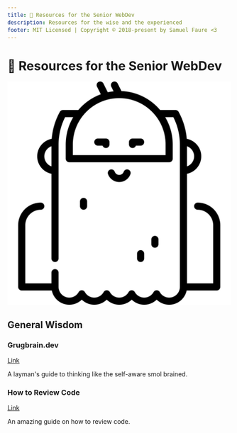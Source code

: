 ```yaml
---
title: 👴 Resources for the Senior WebDev
description: Resources for the wise and the experienced
footer: MIT Licensed | Copyright © 2018-present by Samuel Faure <3
---
```


# 👴 Resources for the Senior WebDev

<div class="big-icon"><img src="/images/wise.svg"/></div>

## General Wisdom

### Grugbrain.dev

[Link](https://grugbrain.dev/)

A layman's guide to thinking like the self-aware smol brained.

### How to Review Code

[Link](https://endler.dev/2025/how-to-review-code)

An amazing guide on how to review code.
